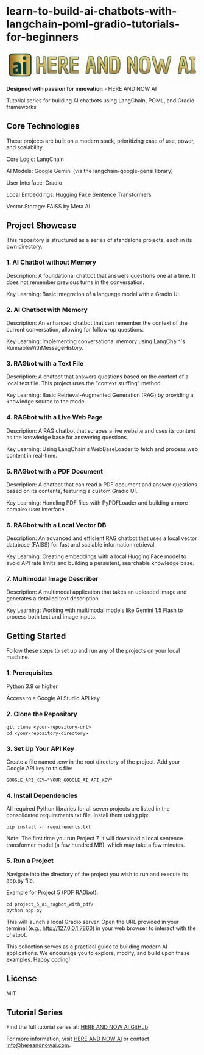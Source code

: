 # learn-to-build-ai-chatbots-with-langchain-poml-gradio-tutorials-for-beginners

![HERE AND NOW AI Logo](https://raw.githubusercontent.com/hereandnowai/images/refs/heads/main/logos/logo-of-here-and-now-ai.png)

**Designed with passion for innovation** - HERE AND NOW AI

Tutorial series for building AI chatbots using LangChain, POML, and Gradio frameworks

## Core Technologies
These projects are built on a modern stack, prioritizing ease of use, power, and scalability.

Core Logic: LangChain

AI Models: Google Gemini (via the langchain-google-genai library)

User Interface: Gradio

Local Embeddings: Hugging Face Sentence Transformers

Vector Storage: FAISS by Meta AI

## Project Showcase
This repository is structured as a series of standalone projects, each in its own directory.

### 1. AI Chatbot without Memory
Description: A foundational chatbot that answers questions one at a time. It does not remember previous turns in the conversation.

Key Learning: Basic integration of a language model with a Gradio UI.

### 2. AI Chatbot with Memory
Description: An enhanced chatbot that can remember the context of the current conversation, allowing for follow-up questions.

Key Learning: Implementing conversational memory using LangChain's RunnableWithMessageHistory.

### 3. RAGbot with a Text File
Description: A chatbot that answers questions based on the content of a local text file. This project uses the "context stuffing" method.

Key Learning: Basic Retrieval-Augmented Generation (RAG) by providing a knowledge source to the model.

### 4. RAGbot with a Live Web Page
Description: A RAG chatbot that scrapes a live website and uses its content as the knowledge base for answering questions.

Key Learning: Using LangChain's WebBaseLoader to fetch and process web content in real-time.

### 5. RAGbot with a PDF Document
Description: A chatbot that can read a PDF document and answer questions based on its contents, featuring a custom Gradio UI.

Key Learning: Handling PDF files with PyPDFLoader and building a more complex user interface.

### 6. RAGbot with a Local Vector DB
Description: An advanced and efficient RAG chatbot that uses a local vector database (FAISS) for fast and scalable information retrieval.

Key Learning: Creating embeddings with a local Hugging Face model to avoid API rate limits and building a persistent, searchable knowledge base.

### 7. Multimodal Image Describer
Description: A multimodal application that takes an uploaded image and generates a detailed text description.

Key Learning: Working with multimodal models like Gemini 1.5 Flash to process both text and image inputs.

## Getting Started
Follow these steps to set up and run any of the projects on your local machine.

### 1. Prerequisites
Python 3.9 or higher

Access to a Google AI Studio API key

### 2. Clone the Repository
```
git clone <your-repository-url>
cd <your-repository-directory>
```

### 3. Set Up Your API Key
Create a file named .env in the root directory of the project. Add your Google API key to this file:
```
GOOGLE_API_KEY="YOUR_GOOGLE_AI_API_KEY"
```

### 4. Install Dependencies
All required Python libraries for all seven projects are listed in the consolidated requirements.txt file. Install them using pip:
```
pip install -r requirements.txt
```
Note: The first time you run Project 7, it will download a local sentence transformer model (a few hundred MB), which may take a few minutes.

### 5. Run a Project
Navigate into the directory of the project you wish to run and execute its app.py file.

Example for Project 5 (PDF RAGbot):
```
cd project_5_ai_ragbot_with_pdf/
python app.py
```
This will launch a local Gradio server. Open the URL provided in your terminal (e.g., http://127.0.0.1:7860) in your web browser to interact with the chatbot.

This collection serves as a practical guide to building modern AI applications. We encourage you to explore, modify, and build upon these examples. Happy coding!

## License

MIT

## Tutorial Series

Find the full tutorial series at: [HERE AND NOW AI GitHub](https://github.com/hereandnowai/)

For more information, visit [HERE AND NOW AI](https://hereandnowai.com) or contact info@hereandnowai.com.
